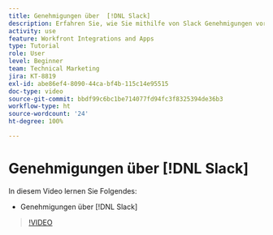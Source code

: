 ```yaml
---
title: Genehmigungen über  [!DNL Slack]
description: Erfahren Sie, wie Sie mithilfe von Slack Genehmigungen vornehmen können
activity: use
feature: Workfront Integrations and Apps
type: Tutorial
role: User
level: Beginner
team: Technical Marketing
jira: KT-8819
exl-id: abe86ef4-8090-44ca-bf4b-115c14e95515
doc-type: video
source-git-commit: bbdf99c6bc1be714077fd94fc3f8325394de36b3
workflow-type: ht
source-wordcount: '24'
ht-degree: 100%

---
```


# Genehmigungen über [!DNL Slack]

In diesem Video lernen Sie Folgendes:

* Genehmigungen über [!DNL Slack]

>[!VIDEO](https://video.tv.adobe.com/v/3436370/?quality=12&learn=on&enablevpops=1&captions=ger)
